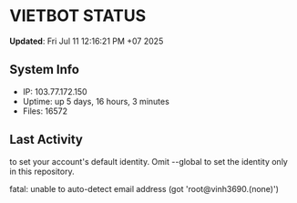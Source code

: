 # VIETBOT STATUS
**Updated**: Fri Jul 11 12:16:21 PM +07 2025

## System Info
- IP: 103.77.172.150
- Uptime: up 5 days, 16 hours, 3 minutes
- Files: 16572

## Last Activity

to set your account's default identity.
Omit --global to set the identity only in this repository.

fatal: unable to auto-detect email address (got 'root@vinh3690.(none)')
